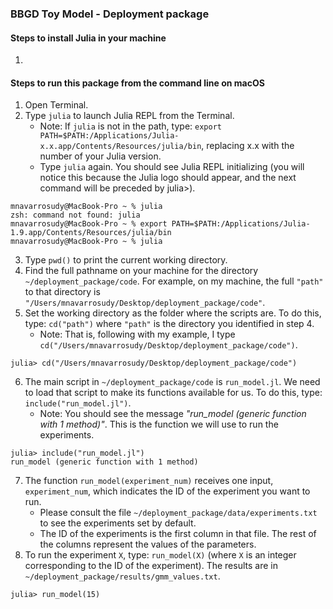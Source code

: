 ### BBGD Toy Model - Deployment package

#### Steps to install Julia in your machine

1. 

#### Steps to run this package from the command line on macOS

1. Open Terminal.
2. Type `julia` to launch Julia REPL from the Terminal. 
    - Note: If `julia` is not in the path, type: `export PATH=$PATH:/Applications/Julia-x.x.app/Contents/Resources/julia/bin`, replacing x.x with the number of your Julia version.
    - Type `julia` again. You should see Julia REPL initializing (you will notice this because the Julia logo should appear, and the next command will be preceded by julia>).

```console
mnavarrosudy@MacBook-Pro ~ % julia
zsh: command not found: julia
mnavarrosudy@MacBook-Pro ~ % export PATH=$PATH:/Applications/Julia-1.9.app/Contents/Resources/julia/bin
mnavarrosudy@MacBook-Pro ~ % julia
```

3. Type `pwd()` to print the current working directory.
4. Find the full pathname on your machine for the directory `~/deployment_package/code`. For example, on my machine, the full `"path"` to that directory is `"/Users/mnavarrosudy/Desktop/deployment_package/code"`.
5. Set the working directory as the folder where the scripts are. To do this, type: `cd("path")` where `"path"` is the directory you identified in step 4.
    - Note: That is, following with my example, I type `cd("/Users/mnavarrosudy/Desktop/deployment_package/code")`.

```console
julia> cd("/Users/mnavarrosudy/Desktop/deployment_package/code")
```

6. The main script in `~/deployment_package/code` is `run_model.jl`. We need to load that script to make its functions available for us. To do this, type: `include("run_model.jl")`. 
   - Note: You should see the message *"run_model (generic function with 1 method)"*. This is the function we will use to run the experiments.

```console
julia> include("run_model.jl")
run_model (generic function with 1 method)
```

7. The function `run_model(experiment_num)` receives one input, `experiment_num`, which indicates the ID of the experiment you want to run. 
    - Please consult the file `~/deployment_package/data/experiments.txt` to see the experiments set by default. 
    - The ID of the experiments is the first column in that file. The rest of the columns represent the values of the parameters. 
8. To run the experiment `X`, type: `run_model(X)` (where `X` is an integer corresponding to the ID of the experiment). The results are in `~/deployment_package/results/gmm_values.txt`.

```console
julia> run_model(15)
```